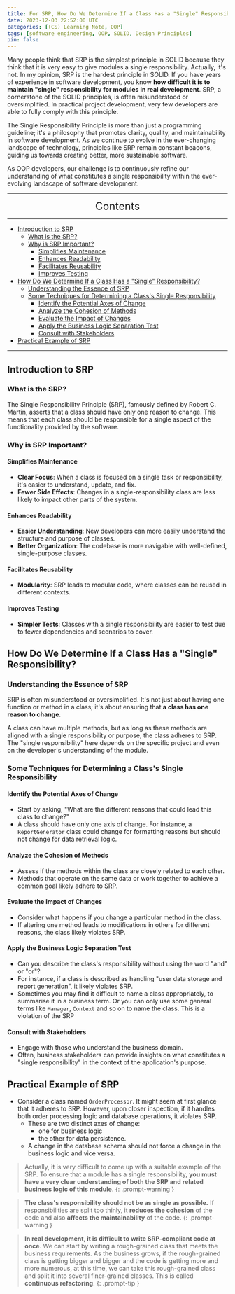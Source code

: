 ```yaml
---
title: For SRP, How Do We Determine If a Class Has a "Single" Responsibility?
date: 2023-12-03 22:52:00 UTC
categories: [(CS) Learning Note, OOP]
tags: [software engineering, OOP, SOLID, Design Principles]
pin: false
---
```


Many people think that SRP is the simplest principle in SOLID because they think that it is very easy to give modules a single responsibility. Actually, it's not. In my opinion, SRP is the hardest principle in SOLID. If you have years of experience in software development, you know **how difficult it is to maintain "single" responsibility for modules in real development**. SRP, a cornerstone of the SOLID principles, is often misunderstood or oversimplified. In practical project development, very few developers are able to fully comply with this principle.

The Single Responsibility Principle is more than just a programming guideline; it's a philosophy that promotes clarity, quality, and maintainability in software development. As we continue to evolve in the ever-changing landscape of technology, principles like SRP remain constant beacons, guiding us towards creating better, more sustainable software.

As OOP developers, our challenge is to continuously refine our understanding of what constitutes a single responsibility within the ever-evolving landscape of software development.

---
<center><font size='5'> Contents </font></center>

---

<!-- TOC -->
  * [Introduction to SRP](#introduction-to-srp)
    * [What is the SRP?](#what-is-the-srp)
    * [Why is SRP Important?](#why-is-srp-important)
      * [Simplifies Maintenance](#simplifies-maintenance)
      * [Enhances Readability](#enhances-readability)
      * [Facilitates Reusability](#facilitates-reusability)
      * [Improves Testing](#improves-testing)
  * [How Do We Determine If a Class Has a "Single" Responsibility?](#how-do-we-determine-if-a-class-has-a-single-responsibility)
    * [Understanding the Essence of SRP](#understanding-the-essence-of-srp)
    * [Some Techniques for Determining a Class's Single Responsibility](#some-techniques-for-determining-a-classs-single-responsibility)
      * [Identify the Potential Axes of Change](#identify-the-potential-axes-of-change)
      * [Analyze the Cohesion of Methods](#analyze-the-cohesion-of-methods)
      * [Evaluate the Impact of Changes](#evaluate-the-impact-of-changes)
      * [Apply the Business Logic Separation Test](#apply-the-business-logic-separation-test)
      * [Consult with Stakeholders](#consult-with-stakeholders)
  * [Practical Example of SRP](#practical-example-of-srp)
<!-- TOC -->

---

## Introduction to SRP

### What is the SRP?

The Single Responsibility Principle (SRP), famously defined by Robert C. Martin, asserts that a class should have only one reason to change. This means that each class should be responsible for a single aspect of the functionality provided by the software.

### Why is SRP Important?

#### Simplifies Maintenance
- **Clear Focus**: When a class is focused on a single task or responsibility, it's easier to understand, update, and fix.
- **Fewer Side Effects**: Changes in a single-responsibility class are less likely to impact other parts of the system.

#### Enhances Readability
- **Easier Understanding**: New developers can more easily understand the structure and purpose of classes.
- **Better Organization**: The codebase is more navigable with well-defined, single-purpose classes.

#### Facilitates Reusability
- **Modularity**: SRP leads to modular code, where classes can be reused in different contexts.

#### Improves Testing
- **Simpler Tests**: Classes with a single responsibility are easier to test due to fewer dependencies and scenarios to cover.

## How Do We Determine If a Class Has a "Single" Responsibility?

### Understanding the Essence of SRP

SRP is often misunderstood or oversimplified. It's not just about having one function or method in a class; it's about ensuring that **a class has one reason to change**.

A class can have multiple methods, but as long as these methods are aligned with a single responsibility or purpose, the class adheres to SRP. The "single responsibility" here depends on the specific project and even on the developer's understanding of the module.

### Some Techniques for Determining a Class's Single Responsibility

#### Identify the Potential Axes of Change

- Start by asking, "What are the different reasons that could lead this class to change?"
- A class should have only one axis of change. For instance, a `ReportGenerator` class could change for formatting reasons but should not change for data retrieval logic.

#### Analyze the Cohesion of Methods

- Assess if the methods within the class are closely related to each other.
- Methods that operate on the same data or work together to achieve a common goal likely adhere to SRP.

#### Evaluate the Impact of Changes

- Consider what happens if you change a particular method in the class.
- If altering one method leads to modifications in others for different reasons, the class likely violates SRP.

#### Apply the Business Logic Separation Test

- Can you describe the class's responsibility without using the word "and" or "or"?
- For instance, if a class is described as handling "user data storage and report generation", it likely violates SRP.
- Sometimes you may find it difficult to name a class appropriately, to summarise it in a business term. Or you can only use some general terms like `Manager`, `Context` and so on to name the class. This is a violation of the SRP

#### Consult with Stakeholders

- Engage with those who understand the business domain.
- Often, business stakeholders can provide insights on what constitutes a "single responsibility" in the context of the application's purpose.

## Practical Example of SRP

- Consider a class named `OrderProcessor`. It might seem at first glance that it adheres to SRP. However, upon closer inspection, if it handles both order processing logic and database operations, it violates SRP. 
  - These are two distinct axes of change:
    - one for business logic 
    - the other for data persistence. 
  - A change in the database schema should not force a change in the business logic and vice versa.

> Actually, it is very difficult to come up with a suitable example of the SRP. To ensure that a module has a single responsibility, **you must have a very clear understanding of both the SRP and related business logic of this module**.
{: .prompt-warning }

> **The class's responsibility should not be as single as possible.** If responsibilities are split too thinly, it **reduces the cohesion** of the code and also **affects the maintainability** of the code.
{: .prompt-warning }

> **In real development, it is difficult to write SRP-compliant code at once**. We can start by writing a rough-grained class that meets the business requirements. As the business grows, if the rough-grained class is getting bigger and bigger and the code is getting more and more numerous, at this time, we can take this rough-grained class and split it into several finer-grained classes. This is called **continuous refactoring**.
{: .prompt-tip }
